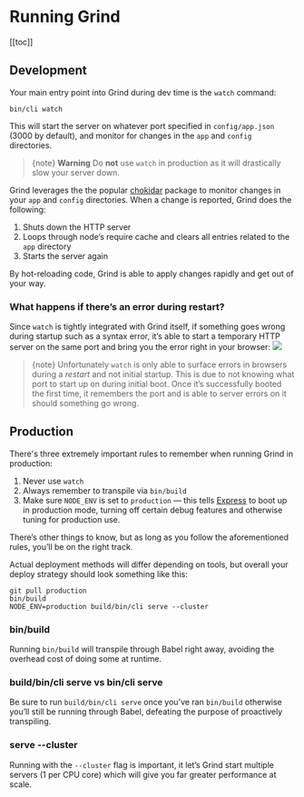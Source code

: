 # Running Grind

[[toc]]

## Development

Your main entry point into Grind during dev time is the `watch` command:
```shell
bin/cli watch
```

This will start the server on whatever port specified in `config/app.json` (3000 by default), and monitor for changes in the `app` and `config` directories.

> {note} **Warning** Do **not** use `watch` in production as it will drastically slow your server down.

Grind leverages the the popular [chokidar](https://www.npmjs.com/package/chokidar) package to monitor changes in your `app` and `config` directories.  When a change is reported, Grind does the following:

1. Shuts down the HTTP server
2. Loops through node’s require cache and clears all entries related to the `app` directory
3. Starts the server again

By hot-reloading code, Grind is able to apply changes rapidly and get out of your way.

### What happens if there’s an error during restart?
Since `watch` is tightly integrated with Grind itself, if something goes wrong during startup such as a syntax error, it’s able to start a temporary HTTP server on the same port and bring you the error right in your browser:
![](https://s3.amazonaws.com/assets.grind.rocks/docs/img/example-error.png)

> {note} Unfortunately `watch` is only able to surface errors in browsers during a _restart_ and not initial startup.  This is due to not knowing what port to start up on during initial boot.  Once it’s successfully booted the first time, it remembers the port and is able to server errors on it should something go wrong.

## Production
There's three extremely important rules to remember when running Grind in production:

1. Never use `watch`
2. Always remember to transpile via `bin/build`
3. Make sure `NODE_ENV` is set to `production` — this tells [Express](http://expressjs.com) to boot up in production mode, turning off certain debug features and otherwise tuning for production use.

There’s other things to know, but as long as you follow the aforementioned rules, you’ll be on the right track.

Actual deployment methods will differ depending on tools, but overall your deploy strategy should look something like this:
```shell
git pull production
bin/build
NODE_ENV=production build/bin/cli serve --cluster
```

### bin/build
Running `bin/build` will transpile through Babel right away, avoiding the overhead cost of doing some at runtime.

### build/bin/cli serve vs bin/cli serve
Be sure to run `build/bin/cli serve` once you’ve ran `bin/build` otherwise you’ll still be running through Babel, defeating the purpose of proactively transpiling.

### serve --cluster
Running with the `--cluster` flag is important, it let’s Grind start multiple servers (1 per CPU core) which will give you far greater performance at scale.
